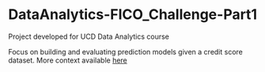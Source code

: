 # DataAnalytics-FICO_Challenge-Part1
Project developed for UCD Data Analytics course

Focus on building and evaluating prediction models given a credit score dataset. 
More context available [here](https://community.fico.com/s/explainable-machine-learning-challenge?tabset-3158a=2)

